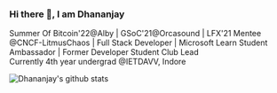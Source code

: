 ### Hi there 👋, I am Dhananjay

Summer Of Bitcoin'22@Alby | GSoC'21@Orcasound | LFX'21 Mentee @CNCF-LitmusChaos | Full Stack Developer | Microsoft Learn Student Ambassador | Former Developer Student Club Lead
<br>
Currently 4th year undergrad @IETDAVV, Indore

<!--- just 
- 🔭 I’m currently working on ...
- 🌱 I’m currently learning ...
- 👯 I’m looking to collaborate on ...
- 🤔 I’m looking for help with ...
- 💬 Ask me about ...
- 📫 How to reach me: ...
- 😄 Pronouns: ...
- ⚡ Fun fact: ...

--->

![Dhananjay's github stats](https://github-readme-stats.vercel.app/api?username=dhananjaypurohit&show_icons=true)
